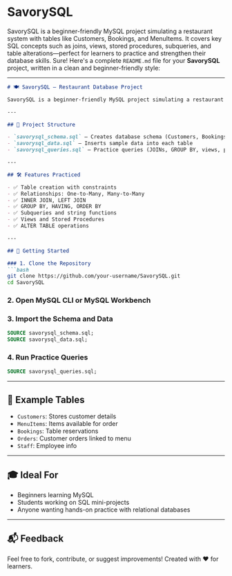 # SavorySQL
SavorySQL is a beginner-friendly MySQL project simulating a restaurant system with tables like Customers, Bookings, and MenuItems. It covers key SQL concepts such as joins, views, stored procedures, subqueries, and table alterations—perfect for learners to practice and strengthen their database skills.
Sure! Here's a complete `README.md` file for your **SavorySQL** project, written in a clean and beginner-friendly style:

---

````markdown
# 🍽️ SavorySQL – Restaurant Database Project

SavorySQL is a beginner-friendly MySQL project simulating a restaurant management system. It helps you practice core SQL concepts like table creation, relationships, views, stored procedures, joins, subqueries, and more – all through a simple yet realistic restaurant scenario.

---

## 📂 Project Structure

- `savorysql_schema.sql` – Creates database schema (Customers, Bookings, MenuItems, Staff, Orders)
- `savorysql_data.sql` – Inserts sample data into each table
- `savorysql_queries.sql` – Practice queries (JOINs, GROUP BY, views, procedures, etc.)

---

## 🛠️ Features Practiced

- ✅ Table creation with constraints
- ✅ Relationships: One-to-Many, Many-to-Many
- ✅ INNER JOIN, LEFT JOIN
- ✅ GROUP BY, HAVING, ORDER BY
- ✅ Subqueries and string functions
- ✅ Views and Stored Procedures
- ✅ ALTER TABLE operations

---

## 🚀 Getting Started

### 1. Clone the Repository
```bash
git clone https://github.com/your-username/SavorySQL.git
cd SavorySQL
````

### 2. Open MySQL CLI or MySQL Workbench

### 3. Import the Schema and Data

```sql
SOURCE savorysql_schema.sql;
SOURCE savorysql_data.sql;
```

### 4. Run Practice Queries

```sql
SOURCE savorysql_queries.sql;
```

---

## 📌 Example Tables

* `Customers`: Stores customer details
* `MenuItems`: Items available for order
* `Bookings`: Table reservations
* `Orders`: Customer orders linked to menu
* `Staff`: Employee info

---

## 🎓 Ideal For

* Beginners learning MySQL
* Students working on SQL mini-projects
* Anyone wanting hands-on practice with relational databases

---

## 📬 Feedback

Feel free to fork, contribute, or suggest improvements!
Created with ❤️ for learners.

```
